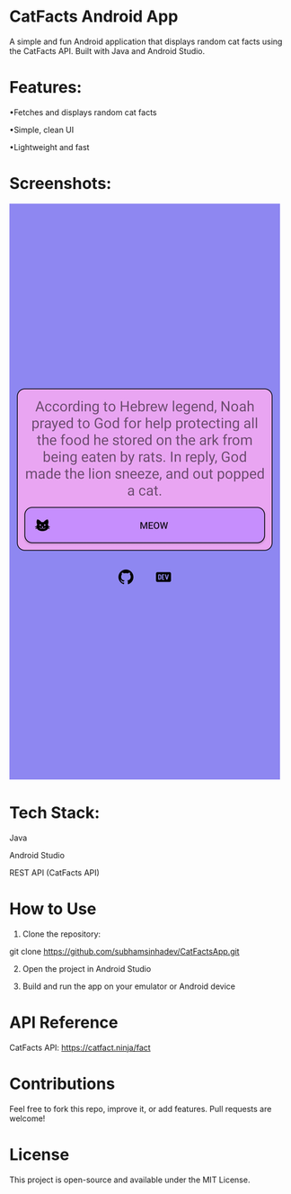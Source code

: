 # CatFacts Android App

A simple and fun Android application that displays random cat facts using the CatFacts API. Built with Java and Android Studio.

# Features:

•Fetches and displays random cat facts

•Simple, clean UI

•Lightweight and fast


# Screenshots:
![App Screenshot](https://github.com/subhamsinhadev/CatFacts/blob/main/Sample.jpg)


# Tech Stack:

Java

Android Studio

REST API (CatFacts API)


# How to Use

1. Clone the repository:

git clone https://github.com/subhamsinhadev/CatFactsApp.git


2. Open the project in Android Studio


3. Build and run the app on your emulator or Android device



# API Reference

CatFacts API: https://catfact.ninja/fact

# Contributions

Feel free to fork this repo, improve it, or add features. Pull requests are welcome!

# License

This project is open-source and available under the MIT License.

